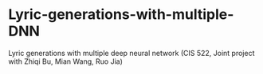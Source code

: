 # Lyric-generations-with-multiple-DNN
Lyric generations with multiple deep neural network (CIS 522, Joint project with Zhiqi Bu, Mian Wang, Ruo Jia)

